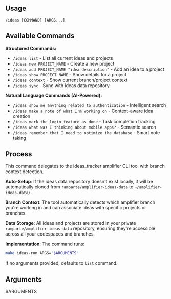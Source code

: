 ## Usage

`/ideas [COMMAND] [ARGS...]`

## Available Commands

**Structured Commands:**
- `/ideas list` - List all current ideas and projects
- `/ideas new PROJECT_NAME` - Create a new project
- `/ideas add PROJECT_NAME "idea description"` - Add an idea to a project
- `/ideas show PROJECT_NAME` - Show details for a project
- `/ideas context` - Show current branch/project context
- `/ideas sync` - Sync with ideas data repository

**Natural Language Commands (AI-Powered):**
- `/ideas show me anything related to authentication` - Intelligent search
- `/ideas make a note of what I'm working on` - Context-aware idea creation
- `/ideas mark the login feature as done` - Task completion tracking
- `/ideas what was I thinking about mobile apps?` - Semantic search
- `/ideas remember that I need to optimize the database` - Smart note taking

## Process

This command delegates to the ideas_tracker amplifier CLI tool with branch context detection.

**Auto-Setup**: If the ideas data repository doesn't exist locally, it will be automatically cloned from `ramparte/amplifier-ideas-data` to `~/amplifier-ideas-data/`.

**Branch Context**: The tool automatically detects which amplifier branch you're working in and can associate ideas with specific projects or branches.

**Data Storage**: All ideas and projects are stored in your private `ramparte/amplifier-ideas-data` repository, ensuring they're accessible across all your codespaces and branches.

**Implementation**: The command runs:
```bash
make ideas-run ARGS="$ARGUMENTS"
```

If no arguments provided, defaults to `list` command.

## Arguments

$ARGUMENTS